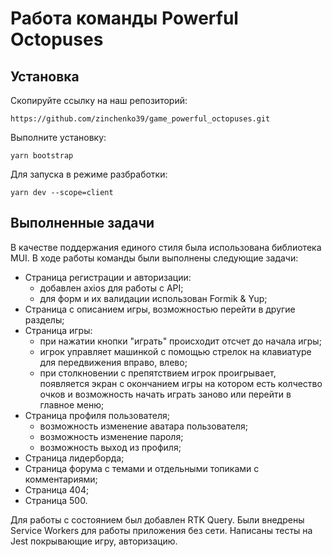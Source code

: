 # Работа команды Powerful Octopuses

## Установка 
Скопируйте ссылку на наш репозиторий:
```
https://github.com/zinchenko39/game_powerful_octopuses.git
```
Выполните установку:
```
yarn bootstrap
```
Для запуска в режиме разбработки:
```
yarn dev --scope=client
```
## Выполненные задачи
В качестве поддержания единого стиля была использована библиотека MUI.
В ходе работы команды были выполнены следующие задачи:
- Страница регистрации и авторизации:
    - добавлен axios для работы с API;
    - для форм и их валидации использован Formik & Yup;
- Страница с описанием игры, возможностью перейти в другие разделы;
- Страница игры:
    - при нажатии кнопки "играть" происходит отсчет до начала игры;
    - игрок управляет машинкой с помощью стрелок на клавиатуре для передвижения вправо, влево;
    - при столкновении с препятствием игрок проигрывает, появляется экран с окончанием игры на котором есть колчество очков и возможность начать играть заново или перейти в главное меню;
- Страница профиля пользователя;
    - возможность изменение аватара пользователя;
    - возможность изменение пароля;
    - возможность выход из профиля;
- Страница лидерборда;
- Страница форума с темами и отдельными топиками с комментариями;
- Страница 404;
- Страница 500.

Для работы с состоянием был добавлен RTK Query. 
Были внедрены Service Workers для работы приложения без сети.
Написаны тесты на Jest покрывающие игру, авторизацию.
